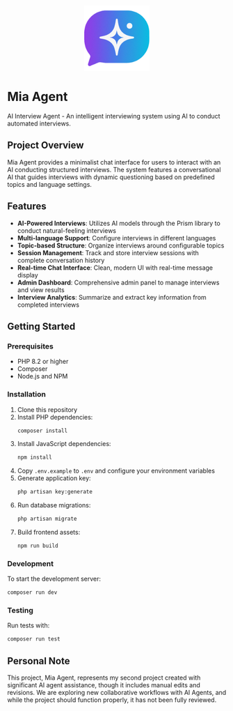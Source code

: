 <p align="center">
  <img src="public/images/mia-agent-logo-squared.png" alt="Mia Agent" width="150">
</p>

# Mia Agent

AI Interview Agent - An intelligent interviewing system using AI to conduct automated interviews.

## Project Overview

Mia Agent provides a minimalist chat interface for users to interact with an AI conducting structured interviews. The system features a conversational AI that guides interviews with dynamic questioning based on predefined topics and language settings.

## Features

- **AI-Powered Interviews**: Utilizes AI models through the Prism library to conduct natural-feeling interviews
- **Multi-language Support**: Configure interviews in different languages
- **Topic-based Structure**: Organize interviews around configurable topics
- **Session Management**: Track and store interview sessions with complete conversation history
- **Real-time Chat Interface**: Clean, modern UI with real-time message display
- **Admin Dashboard**: Comprehensive admin panel to manage interviews and view results
- **Interview Analytics**: Summarize and extract key information from completed interviews

## Getting Started

### Prerequisites
- PHP 8.2 or higher
- Composer
- Node.js and NPM

### Installation
1. Clone this repository
2. Install PHP dependencies:
   ```bash
   composer install
   ```
3. Install JavaScript dependencies:
   ```bash
   npm install
   ```
4. Copy `.env.example` to `.env` and configure your environment variables
5. Generate application key:
   ```bash
   php artisan key:generate
   ```
6. Run database migrations:
   ```bash
   php artisan migrate
   ```
7. Build frontend assets:
   ```bash
   npm run build
   ```

### Development
To start the development server:
```bash
composer run dev
```

### Testing
Run tests with:
```bash
composer run test
```

## Personal Note

This project, Mia Agent, represents my second project created with significant AI agent assistance, though it includes manual edits and revisions. We are exploring new collaborative workflows with AI Agents, and while the project should function properly, it has not been fully reviewed.
